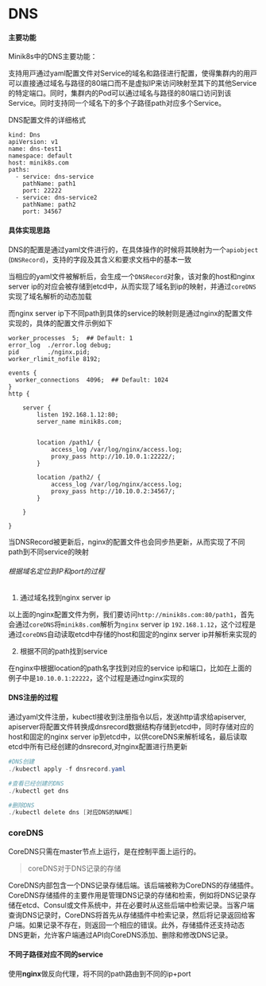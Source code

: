 # DNS

#### 主要功能

Minik8s中的DNS主要功能：

⽀持⽤⼾通过yaml配置⽂件对Service的域名和路径进⾏配置，使得集群内的⽤⼾可以直接通过域名与路径的80端⼝⽽不是虚拟IP来访问映射⾄其下的其他Service的特定端⼝。同时，集群内的Pod可以通过域名与路径的80端⼝访问到该Service。同时⽀持同⼀个域名下的多个⼦路径path对应多个Service。

DNS配置文件的详细格式

```
kind: Dns
apiVersion: v1
name: dns-test1
namespace: default
host: minik8s.com
paths:
  - service: dns-service
    pathName: path1
    port: 22222
  - service: dns-service2
    pathName: path2
    port: 34567
```

#### 具体实现思路

DNS的配置是通过yaml文件进行的，在具体操作的时候将其映射为一个`apiobject` (`DNSRecord`)，支持的字段及其含义和要求文档中的基本一致

当相应的yaml文件被解析后，会生成一个`DNSRecord`对象，该对象的host和nginx server ip的对应会被存储到etcd中，从而实现了域名到ip的映射，并通过`coreDNS`实现了域名解析的动态加载

而nginx server ip下不同path到具体的service的映射则是通过nginx的配置文件实现的，具体的配置文件示例如下

```
worker_processes  5;  ## Default: 1
error_log  ./error.log debug;
pid        ./nginx.pid;
worker_rlimit_nofile 8192;

events {
  worker_connections  4096;  ## Default: 1024
}
http {
    
    server {
        listen 192.168.1.12:80;
        server_name minik8s.com;

        
        location /path1/ {
            access_log /var/log/nginx/access.log;
            proxy_pass http://10.10.0.1:22222/;
        }
        
        location /path2/ {
            access_log /var/log/nginx/access.log;
            proxy_pass http://10.10.0.2:34567/;
        }
        
    }
    
}
```

当DNSRecord被更新后，nginx的配置文件也会同步热更新，从而实现了不同path到不同service的映射

###### 根据域名定位到IP和port的过程

1. 通过域名找到nginx server ip

以上面的nginx配置文件为例，我们要访问`http://minik8s.com:80/path1`，首先会通过`coreDNS`将`minik8s.com`解析为`nginx` server ip `192.168.1.12`，这个过程是通过`coreDNS`自动读取etcd中存储的host和固定的nginx server ip并解析来实现的

2. 根据不同的path找到service

在nginx中根据location的path名字找到对应的service ip和端口，比如在上面的例子中是`10.10.0.1:22222`，这个过程是通过nginx实现的

#### DNS注册的过程

通过yaml文件注册，kubectl接收到注册指令以后，发送http请求给apiserver, apiserver将配置文件转换成dnsrecord数据结构存储到etcd中，同时存储对应的host和固定的nginx server ip到etcd中，以供coreDNS来解析域名，最后读取etcd中所有已经创建的dnsrecord,对nginx配置进行热更新

```powershell
#DNS创建
./kubectl apply -f dnsrecord.yaml

#查看已经创建的DNS
./kubectl get dns

#删除DNS
./kubectl delete dns [对应DNS的NAME]
```

### coreDNS

CoreDNS只需在master节点上运行，是在控制平面上运行的。

> coreDNS对于DNS记录的存储

CoreDNS内部包含一个DNS记录存储后端。该后端被称为CoreDNS的存储插件。CoreDNS存储插件的主要作用是管理DNS记录的存储和检索，例如将DNS记录存储在etcd、Consul或文件系统中，并在必要时从这些后端中检索记录。当客户端查询DNS记录时，CoreDNS将首先从存储插件中检索记录，然后将记录返回给客户端。如果记录不存在，则返回一个相应的错误。此外，存储插件还支持动态DNS更新，允许客户端通过API向CoreDNS添加、删除和修改DNS记录。

#### 不同子路径对应不同的service

使用**nginx**做反向代理，将不同的path路由到不同的ip+port
